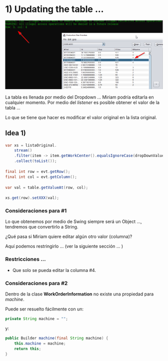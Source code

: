 # 1) Updating the table ...

![](imgs/table_edit.png)

La tabla es llenada por medio del Dropdown ... Miriam podría editarla en cualquier momento.
Por medio del *listener* es posible obtener el valor de la tabla ...

Lo que se tiene que hacer es modificar el valor original en la lista original.

## Idea 1)

```java
var xs = listaOriginal.
    stream()
    .filter(item -> item.getWorkCenter().equalsIgnoreCase(dropDownValue))
    .collect(toList());

final int row = evt.getRow();
final int col = evt.getColumn();

var val = table.getValueAt(row, col);

xs.get(row).setXXX(val);
```

### Consideraciones para #1

Lo que obtenemos por medio de Swing siempre será un Object ..., tendremos que convertirlo a String.

¿Qué pasa si Miriam quiere editar algún otro valor (columna)?

Aquí podemos restringirlo ... (ver la siguiente sección ... )

### Restricciones ...
- Que solo se pueda editar la columna #4.

### Consideraciones para #2

Dentro de la clase **WorkOrderInformation** no existe una propiedad para *machine*.

Puede ser resuelto fácilmente con un:

```java
private String machine = "";
```
y:
```java
public Builder machine(final String machine) {
    this.machine = machine;
    return this;
}
```
